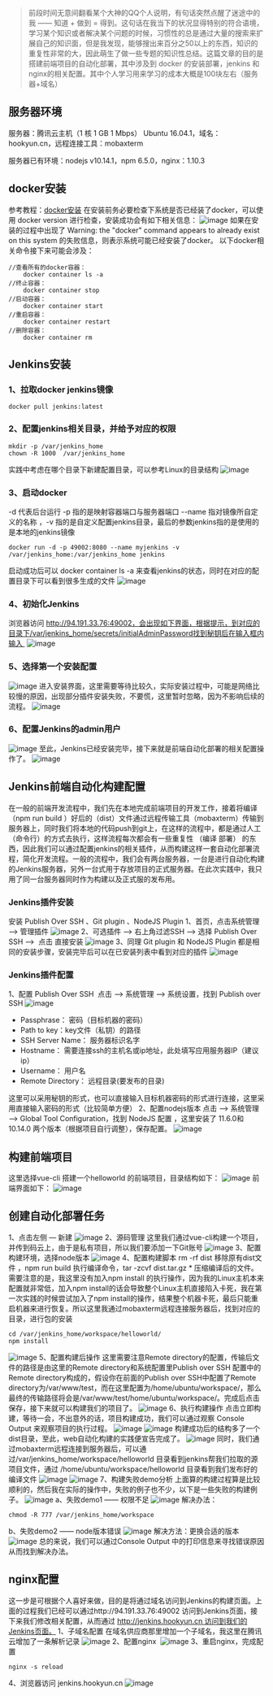 > 前段时间无意间翻看某个大神的QQ个人说明，有句话突然点醒了迷途中的我 —— 知道 + 做到 = 得到。这句话在我当下的状况显得特别的符合语境，学习某个知识或者解决某个问题的时候，习惯性的总是通过大量的搜索来扩展自己的知识面，但是我发现，能够搜出来百分之50以上的东西，知识的重复性非常的大，因此萌生了做一些专题的知识性总结。这篇文章的目的是搭建前端项目的自动化部署，其中涉及到 docker 的安装部署，jenkins 和 nginx的相关配置。其中个人学习用来学习的成本大概是100块左右（服务器+域名）

## 服务器环境
  服务器：腾讯云主机（1 核 1 GB 1 Mbps） Ubuntu 16.04.1，域名：hookyun.cn，远程连接工具：mobaxterm

  服务器已有环境：nodejs v10.14.1，npm 6.5.0，nginx：1.10.3

## docker安装
  参考教程：[docker安装](https://yeasy.gitbooks.io/docker_practice/install/ubuntu.html)
  在安装前务必要检查下系统是否已经装了docker，可以使用 docker version 进行检查，安装成功会有如下相关信息：
  ![image](https://img-blog.csdnimg.cn/2019010616512579.png?x-oss-process=image/watermark,type_ZmFuZ3poZW5naGVpdGk,shadow_10,text_aHR0cHM6Ly9ibG9nLmNzZG4ubmV0L3FxXzIxNzY3MjYz,size_16,color_FFFFFF,t_70)
  如果在安装的过程中出现了 Warning: the "docker" command appears to already exist on this system 的失败信息，则表示系统可能已经安装了docker。 
  以下docker相关命令接下来可能会涉及：  
```
//查看所有的docker容器：
    docker container ls -a
//终止容器：
    docker container stop
//启动容器：
    docker container start
//重启容器：
    docker container restart
//删除容器：
    docker container rm
```
## Jenkins安装
### 1、拉取docker jenkins镜像
```
docker pull jenkins:latest
```
### 2、配置jenkins相关目录，并给予对应的权限
```
mkdir -p /var/jenkins_home
chown -R 1000  /var/jenkins_home
```
实践中考虑在哪个目录下新建配置目录，可以参考Linux的目录结构
![image](https://img-blog.csdnimg.cn/20190106171408713.png?x-oss-process=image/watermark,type_ZmFuZ3poZW5naGVpdGk,shadow_10,text_aHR0cHM6Ly9ibG9nLmNzZG4ubmV0L3FxXzIxNzY3MjYz,size_16,color_FFFFFF,t_70)
### 3、启动docker 
-d 代表后台运行 -p 指的是映射容器端口与服务器端口 --name 指对镜像所自定义的名称 ，-v 指的是自定义配置jenkins目录，最后的参数jenkins指的是使用的是本地的jenkins镜像
```
docker run -d -p 49002:8080 --name myjenkins -v /var/jenkins_home:/var/jenkins_home jenkins
```
启动成功后可以 docker container ls -a 来查看jenkins的状态，同时在对应的配置目录下可以看到很多生成的文件
![image](https://img-blog.csdnimg.cn/20190106172824781.png?x-oss-process=image/watermark,type_ZmFuZ3poZW5naGVpdGk,shadow_10,text_aHR0cHM6Ly9ibG9nLmNzZG4ubmV0L3FxXzIxNzY3MjYz,size_16,color_FFFFFF,t_70)
### 4、初始化Jenkins
浏览器访问 http://94.191.33.76:49002，会出现如下界面，根据提示，到对应的目录下/var/jenkins_home/secrets/initialAdminPassword找到秘钥后在输入框内输入 
![image](https://img-blog.csdnimg.cn/20190106190413693.png?x-oss-process=image/watermark,type_ZmFuZ3poZW5naGVpdGk,shadow_10,text_aHR0cHM6Ly9ibG9nLmNzZG4ubmV0L3FxXzIxNzY3MjYz,size_16,color_FFFFFF,t_70)
### 5、选择第一个安装配置
![image](https://img-blog.csdnimg.cn/20190106191311595.png?x-oss-process=image/watermark,type_ZmFuZ3poZW5naGVpdGk,shadow_10,text_aHR0cHM6Ly9ibG9nLmNzZG4ubmV0L3FxXzIxNzY3MjYz,size_16,color_FFFFFF,t_70)
进入安装界面，这里需要等待比较久，实际安装过程中，可能是网络比较慢的原因，出现部分插件安装失败，不要慌，这里暂时忽略，因为不影响后续的流程。
![image](https://img-blog.csdnimg.cn/20190106191441989.png?x-oss-process=image/watermark,type_ZmFuZ3poZW5naGVpdGk,shadow_10,text_aHR0cHM6Ly9ibG9nLmNzZG4ubmV0L3FxXzIxNzY3MjYz,size_16,color_FFFFFF,t_70)
### 6、配置Jenkins的admin用户
![image](https://img-blog.csdnimg.cn/20190106191857526.png?x-oss-process=image/watermark,type_ZmFuZ3poZW5naGVpdGk,shadow_10,text_aHR0cHM6Ly9ibG9nLmNzZG4ubmV0L3FxXzIxNzY3MjYz,size_16,color_FFFFFF,t_70)
至此，Jenkins已经安装完毕，接下来就是前端自动化部署的相关配置操作了。
![image](https://img-blog.csdnimg.cn/20190106193737714.png?x-oss-process=image/watermark,type_ZmFuZ3poZW5naGVpdGk,shadow_10,text_aHR0cHM6Ly9ibG9nLmNzZG4ubmV0L3FxXzIxNzY3MjYz,size_16,color_FFFFFF,t_70)
## Jenkins前端自动化构建配置
  在一般的前端开发流程中，我们先在本地完成前端项目的开发工作，接着将编译 （npm run build ）好后的（dist）文件通过远程传输工具（mobaxterm）传输到服务器上，同时我们将本地的代码push到git上，在这样的流程中，都是通过人工（命令行）的方式去执行，这样流程每次都会有一些重复性 （编译 部署） 的东西，因此我们可以通过配置jenkins的相关插件，从而构建这样一套自动化部署流程，简化开发流程。一般的流程中，我们会有两台服务器，一台是进行自动化构建的Jenkins服务器，另外一台式用于存放项目的正式服务器。在此次实践中，我只用了同一台服务器同时作为构建以及正式服的发布用。
### Jenkins插件安装
安装 Publish Over SSH 、Git plugin 、NodeJS Plugin
1、首页，点击系统管理 —> 管理插件
![image](https://img-blog.csdnimg.cn/20190106194221626.png?x-oss-process=image/watermark,type_ZmFuZ3poZW5naGVpdGk,shadow_10,text_aHR0cHM6Ly9ibG9nLmNzZG4ubmV0L3FxXzIxNzY3MjYz,size_16,color_FFFFFF,t_70)
2、可选插件 —> 右上角过滤SSH —> 选择 Publish Over SSH —>  点击 直接安装
![image](https://img-blog.csdnimg.cn/20190106194148588.jpg?x-oss-process=image/watermark,type_ZmFuZ3poZW5naGVpdGk,shadow_10,text_aHR0cHM6Ly9ibG9nLmNzZG4ubmV0L3FxXzIxNzY3MjYz,size_16,color_FFFFFF,t_70)
3、同理 Git plugin 和 NodeJS Plugin 都是相同的安装步骤，安装完毕后可以在已安装列表中看到对应的插件
![image](https://img-blog.csdnimg.cn/2019010619490438.png?x-oss-process=image/watermark,type_ZmFuZ3poZW5naGVpdGk,shadow_10,text_aHR0cHM6Ly9ibG9nLmNzZG4ubmV0L3FxXzIxNzY3MjYz,size_16,color_FFFFFF,t_70)
### Jenkins插件配置
1、配置 Publish Over SSH 
点击 —> 系统管理 —> 系统设置，找到 Publish over SSH
![image](https://img-blog.csdnimg.cn/20190106201646914.png?x-oss-process=image/watermark,type_ZmFuZ3poZW5naGVpdGk,shadow_10,text_aHR0cHM6Ly9ibG9nLmNzZG4ubmV0L3FxXzIxNzY3MjYz,size_16,color_FFFFFF,t_70)
- Passphrase： 密码（目标机器的密码）
- Path to key：key文件（私钥）的路径
- SSH Server Name： 服务器标识名字
- Hostname： 需要连接ssh的主机名或ip地址，此处填写应用服务器IP（建议ip）
- Username： 用户名
- Remote Directory： 远程目录(要发布的目录)

这里可以采用秘钥的形式，也可以直接输入目标机器密码的形式进行连接，这里采用直接输入密码的形式（比较简单方便）
2、配置nodejs版本
点击 —> 系统管理 —> Global Tool Configuration，找到 NodeJS 配置 ，这里安装了 11.6.0和 10.14.0 两个版本（根据项目自行调整），保存配置。
![image](https://img-blog.csdnimg.cn/20190106202358246.png?x-oss-process=image/watermark,type_ZmFuZ3poZW5naGVpdGk,shadow_10,text_aHR0cHM6Ly9ibG9nLmNzZG4ubmV0L3FxXzIxNzY3MjYz,size_16,color_FFFFFF,t_70)
## 构建前端项目
这里选择vue-cli 搭建一个helloworld 的前端项目，目录结构如下：
![image](https://img-blog.csdnimg.cn/20190106204723576.png?x-oss-process=image/watermark,type_ZmFuZ3poZW5naGVpdGk,shadow_10,text_aHR0cHM6Ly9ibG9nLmNzZG4ubmV0L3FxXzIxNzY3MjYz,size_16,color_FFFFFF,t_70)
前端界面如下：
![image](https://img-blog.csdnimg.cn/20190106204837682.png?x-oss-process=image/watermark,type_ZmFuZ3poZW5naGVpdGk,shadow_10,text_aHR0cHM6Ly9ibG9nLmNzZG4ubmV0L3FxXzIxNzY3MjYz,size_16,color_FFFFFF,t_70)
## 创建自动化部署任务
1、点击左侧 — 新建
![image](https://img-blog.csdnimg.cn/20190106203048979.png?x-oss-process=image/watermark,type_ZmFuZ3poZW5naGVpdGk,shadow_10,text_aHR0cHM6Ly9ibG9nLmNzZG4ubmV0L3FxXzIxNzY3MjYz,size_16,color_FFFFFF,t_70)
2、源码管理
这里我们通过vue-cli构建一个项目，并传到码云上，由于是私有项目，所以我们要添加一下Git账号
![image](https://img-blog.csdnimg.cn/20190106203531979.png?x-oss-process=image/watermark,type_ZmFuZ3poZW5naGVpdGk,shadow_10,text_aHR0cHM6Ly9ibG9nLmNzZG4ubmV0L3FxXzIxNzY3MjYz,size_16,color_FFFFFF,t_70)
3、配置构建环境，选择node版本
![image](https://img-blog.csdnimg.cn/20190106203953212.png?x-oss-process=image/watermark,type_ZmFuZ3poZW5naGVpdGk,shadow_10,text_aHR0cHM6Ly9ibG9nLmNzZG4ubmV0L3FxXzIxNzY3MjYz,size_16,color_FFFFFF,t_70)
4、配置构建脚本
rm -rf dist 移除原有dist文件 ，npm run build 执行编译命令，tar -zcvf dist.tar.gz * 压缩编译后的文件。
需要注意的是，我这里没有加入npm install 的执行操作，因为我的Linux主机本来配置就非常低，加入npm install的话会导致整个Linux主机直接陷入卡死，我在第一次实践的时候尝试加入了npm install的操作，结果整个机器卡死，最后只能重启机器来进行恢复。所以这里我通过mobaxterm远程连接服务器后，找到对应的目录，进行包的安装
```
cd /var/jenkins_home/workspace/helloworld/
npm install
```
![image](https://img-blog.csdnimg.cn/20190106204300286.png?x-oss-process=image/watermark,type_ZmFuZ3poZW5naGVpdGk,shadow_10,text_aHR0cHM6Ly9ibG9nLmNzZG4ubmV0L3FxXzIxNzY3MjYz,size_16,color_FFFFFF,t_70)
5、配置构建后操作
这里需要注意Remote directory的配置，传输后文件的路径是由这里的Remote directory和系统配置里Publish over SSH 配置中的Remote directory构成的，假设你在前面的Publish over SSH中配置了Remote directory为/var/www/test，而在这里配置为/home/ubuntu/workspace/，那么最终的传输路径将会是/var/www/test/home/ubuntu/workspace/。完成后点击保存，接下来就可以构建我们的项目了。
![image](https://img-blog.csdnimg.cn/20190106205359228.png?x-oss-process=image/watermark,type_ZmFuZ3poZW5naGVpdGk,shadow_10,text_aHR0cHM6Ly9ibG9nLmNzZG4ubmV0L3FxXzIxNzY3MjYz,size_16,color_FFFFFF,t_70)
6、执行构建操作
点击立即构建，等待一会，不出意外的话，项目构建成功，我们可以通过观察 Console Output 来观察项目的执行过程。
![image](https://img-blog.csdnimg.cn/2019010621103278.png?x-oss-process=image/watermark,type_ZmFuZ3poZW5naGVpdGk,shadow_10,text_aHR0cHM6Ly9ibG9nLmNzZG4ubmV0L3FxXzIxNzY3MjYz,size_16,color_FFFFFF,t_70)
![image](https://img-blog.csdnimg.cn/20190106211059679.png?x-oss-process=image/watermark,type_ZmFuZ3poZW5naGVpdGk,shadow_10,text_aHR0cHM6Ly9ibG9nLmNzZG4ubmV0L3FxXzIxNzY3MjYz,size_16,color_FFFFFF,t_70)
构建成功后的结构多了一个dist目录，至此，web自动化构建的实践便宣告完成了。
![image](https://img-blog.csdnimg.cn/20190106212311816.png?x-oss-process=image/watermark,type_ZmFuZ3poZW5naGVpdGk,shadow_10,text_aHR0cHM6Ly9ibG9nLmNzZG4ubmV0L3FxXzIxNzY3MjYz,size_16,color_FFFFFF,t_70)
同时，我们通过mobaxterm远程连接到服务器后，可以通过/var/jenkins_home/workspace/helloworld 目录看到jenkins帮我们拉取的源项目文件，通过 /home/ubuntu/workspace/helloworld 目录看到我们发布好的编译文件
![image](https://img-blog.csdnimg.cn/20190107094252526.png?x-oss-process=image/watermark,type_ZmFuZ3poZW5naGVpdGk,shadow_10,text_aHR0cHM6Ly9ibG9nLmNzZG4ubmV0L3FxXzIxNzY3MjYz,size_16,color_FFFFFF,t_70)
![image](https://img-blog.csdnimg.cn/20190107094512211.png?x-oss-process=image/watermark,type_ZmFuZ3poZW5naGVpdGk,shadow_10,text_aHR0cHM6Ly9ibG9nLmNzZG4ubmV0L3FxXzIxNzY3MjYz,size_16,color_FFFFFF,t_70)
7、构建失败demo分析
上面算的构建过程算是比较顺利的，然后我在实际的操作中，失败的例子也不少，以下是一些失败的构建例子。
![image](https://img-blog.csdnimg.cn/20190106213110543.png?x-oss-process=image/watermark,type_ZmFuZ3poZW5naGVpdGk,shadow_10,text_aHR0cHM6Ly9ibG9nLmNzZG4ubmV0L3FxXzIxNzY3MjYz,size_16,color_FFFFFF,t_70)
a、失败demo1 —— 权限不足
![image](https://img-blog.csdnimg.cn/20190106213212718.png?x-oss-process=image/watermark,type_ZmFuZ3poZW5naGVpdGk,shadow_10,text_aHR0cHM6Ly9ibG9nLmNzZG4ubmV0L3FxXzIxNzY3MjYz,size_16,color_FFFFFF,t_70)
解决办法：
```
chmod -R 777 /var/jenkins_home/workspace
```
b、失败demo2 —— node版本错误
![image](https://img-blog.csdnimg.cn/2019010621341837.png?x-oss-process=image/watermark,type_ZmFuZ3poZW5naGVpdGk,shadow_10,text_aHR0cHM6Ly9ibG9nLmNzZG4ubmV0L3FxXzIxNzY3MjYz,size_16,color_FFFFFF,t_70)
解决方法：更换合适的版本
![image](https://img-blog.csdnimg.cn/20190106213525464.png)
总的来说，我们可以通过Console Output 中的打印信息来寻找错误原因从而找到解决办法。
## nginx配置
  这一步是可根据个人喜好来做，目的是将通过域名访问到Jenkins的构建页面。上面的过程我们已经可以通过http://94.191.33.76:49002 访问到Jenkins页面，接下来我们修改相关配置，从而通过 http://jenkins.hookyun.cn 访问到我们的Jenkins页面。
1、子域名配置
在域名供应商那里增加一个子域名，我这里在腾讯云增加了一条解析记录
![image](https://img-blog.csdnimg.cn/20190106215541238.png?x-oss-process=image/watermark,type_ZmFuZ3poZW5naGVpdGk,shadow_10,text_aHR0cHM6Ly9ibG9nLmNzZG4ubmV0L3FxXzIxNzY3MjYz,size_16,color_FFFFFF,t_70)
2、配置nginx 
![image](https://img-blog.csdnimg.cn/2019010621582192.png)
3、重启nginx，完成配置
```
nginx -s reload
```
4、浏览器访问 jenkins.hookyun.cn
![image](https://img-blog.csdnimg.cn/20190107093721855.png?x-oss-process=image/watermark,type_ZmFuZ3poZW5naGVpdGk,shadow_10,text_aHR0cHM6Ly9ibG9nLmNzZG4ubmV0L3FxXzIxNzY3MjYz,size_16,color_FFFFFF,t_70)